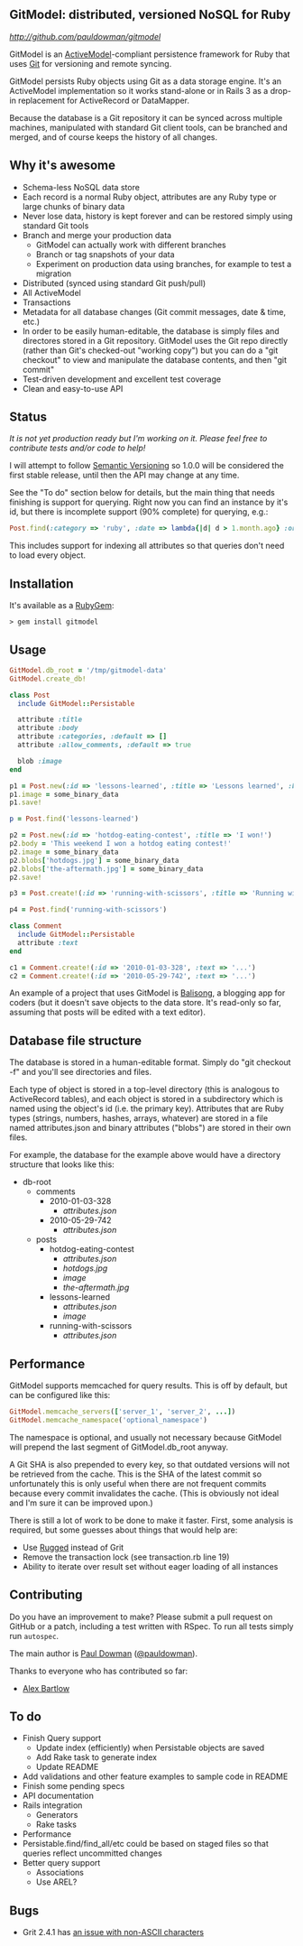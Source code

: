 GitModel: distributed, versioned NoSQL for Ruby
---------------------------------------------------

_http://github.com/pauldowman/gitmodel_

GitModel is an
[ActiveModel](http://yehudakatz.com/2010/01/10/activemodel-make-any-ruby-object-feel-like-activerecord/)-compliant
persistence framework for Ruby that uses [Git](http://git-scm.com/) for
versioning and remote syncing.

GitModel persists Ruby objects using Git as a data storage engine. It's an
ActiveModel implementation so it works stand-alone or in Rails 3 as a drop-in
replacement for ActiveRecord or DataMapper. 

Because the database is a Git repository it can be synced across multiple
machines, manipulated with standard Git client tools, can be branched and
merged, and of course keeps the history of all changes.


Why it's awesome
----------------

* Schema-less NoSQL data store
* Each record is a normal Ruby object, attributes are any Ruby type or large
  chunks of binary data
* Never lose data, history is kept forever and can be restored simply using
  standard Git tools
* Branch and merge your production data 
  * GitModel can actually work with different branches
  * Branch or tag snapshots of your data
  * Experiment on production data using branches, for example to test a
    migration
* Distributed (synced using standard Git push/pull)
* All ActiveModel 
* Transactions
* Metadata for all database changes (Git commit messages, date & time, etc.)
* In order to be easily human-editable, the database is simply files and
  directores stored in a Git repository.  GitModel uses the Git repo directly
  (rather than Git's checked-out "working copy") but you can do a "git
  checkout" to view and manipulate the database contents, and then "git commit"
* Test-driven development and excellent test coverage
* Clean and easy-to-use API


Status
------

_It is not yet production ready but I'm working on it. Please feel free to
contribute tests and/or code to help!_

I will attempt to follow [Semantic Versioning](http://semver.org/) so 1.0.0
will be considered the first stable release, until then the API may change at
any time.

See the "To do" section below for details, but the main thing that needs
finishing is support for querying. Right now you can find an instance by it's
id, but there is incomplete support (90% complete) for querying, e.g.:

```ruby
Post.find(:category => 'ruby', :date => lambda{|d| d > 1.month.ago} :order_by => :date, :order => :asc, :limit => 5)
```

This includes support for indexing all attributes so that queries don't need to
load every object.


Installation
------------

It's available as a [RubyGem](https://rubygems.org/gems/gitmodel):

    > gem install gitmodel


Usage
-----

```ruby
GitModel.db_root = '/tmp/gitmodel-data'
GitModel.create_db!

class Post
  include GitModel::Persistable

  attribute :title
  attribute :body
  attribute :categories, :default => []
  attribute :allow_comments, :default => true

  blob :image
end

p1 = Post.new(:id => 'lessons-learned', :title => 'Lessons learned', :body => '...')
p1.image = some_binary_data
p1.save!

p = Post.find('lessons-learned')

p2 = Post.new(:id => 'hotdog-eating-contest', :title => 'I won!')
p2.body = 'This weekend I won a hotdog eating contest!'
p2.image = some_binary_data
p2.blobs['hotdogs.jpg'] = some_binary_data
p2.blobs['the-aftermath.jpg'] = some_binary_data
p2.save!

p3 = Post.create!(:id => 'running-with-scissors', :title => 'Running with scissors', :body => '...')

p4 = Post.find('running-with-scissors')

class Comment
  include GitModel::Persistable
  attribute :text
end

c1 = Comment.create!(:id => '2010-01-03-328', :text => '...')
c2 = Comment.create!(:id => '2010-05-29-742', :text => '...')
```


An example of a project that uses GitModel is [Balisong](https://github.com/pauldowman/balisong), a blogging app for coders (but it doesn't save objects to the data store. It's read-only so far, assuming that posts will be edited with a text editor).


Database file structure
-----------------------

The database is stored in a human-editable format. Simply do "git checkout -f"
and you'll see directories and files.

Each type of object is stored in a top-level directory (this is analogous to
ActiveRecord tables), and each object is stored in a subdirectory which is
named using the object's id (i.e. the primary key). Attributes that are Ruby
types (strings, numbers, hashes, arrays, whatever) are stored in a file named
attributes.json and binary attributes ("blobs") are stored in their own
files.

For example, the database for the example above would have a directory
structure that looks like this:

* db-root 
    * comments 
        * 2010-01-03-328
            * _attributes.json_
        * 2010-05-29-742
            * _attributes.json_
    * posts 
        * hotdog-eating-contest
            * _attributes.json_
            * _hotdogs.jpg_
            * _image_
            * _the-aftermath.jpg_
        * lessons-learned
            * _attributes.json_
            * _image_
        * running-with-scissors
            * _attributes.json_


Performance
-----------

GitModel supports memcached for query results. This is off by default, but can be configured like this:

```ruby
GitModel.memcache_servers(['server_1', 'server_2', ...])
GitModel.memcache_namespace('optional_namespace')
```

The namespace is optional, and usually not necessary because GitModel will prepend the last segment of GitModel.db_root anyway.

A Git SHA is also prepended to every key, so that outdated versions will not be retrieved from the cache. This is the SHA of the latest commit so unfortunately this is only useful when there are not frequent commits because every commit invalidates the cache. (This is obviously not ideal and I'm sure it can be improved upon.)

There is still a lot of work to be done to make it faster. First, some analysis is required, but some guesses about things that would help are:

* Use [Rugged](https://github.com/libgit2/rugged) instead of Grit
* Remove the transaction lock (see transaction.rb line 19)
* Ability to iterate over result set without eager loading of all instances


Contributing
------------

Do you have an improvement to make? Please submit a pull request on GitHub or a
patch, including a test written with RSpec.  To run all tests simply run
`autospec`.

The main author is [Paul Dowman](http://pauldowman.com/about) ([@pauldowman](http://twitter.com/pauldowman)).

Thanks to everyone who has contributed so far:

* [Alex Bartlow](https://github.com/alexbartlow)


To do
-----

* Finish Query support
    * Update index (efficiently) when Persistable objects are saved
    * Add Rake task to generate index
    * Update README
* Add validations and other feature examples to sample code in README
* Finish some pending specs
* API documentation
* Rails integration
    * Generators
    * Rake tasks
* Performance
* Persistable.find/find_all/etc could be based on staged files so that queries reflect uncommitted changes
* Better query support
    * Associations
    * Use AREL?


Bugs
------------

* Grit 2.4.1 has [an issue with non-ASCII characters](https://github.com/mojombo/grit/commit/696761d8047ffd038dc2828e6a1998e3f7c3b419)

